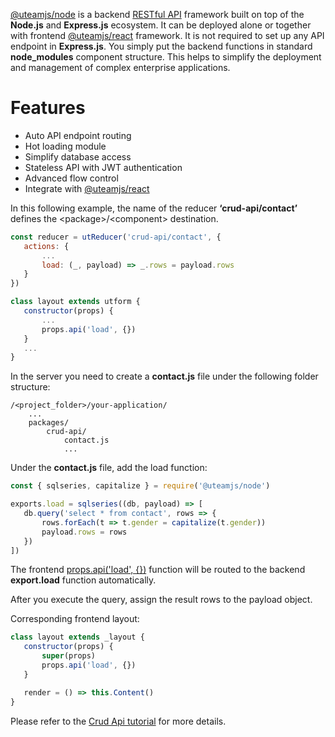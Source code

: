 [@uteamjs/node](https://u.team/document/uteam-node/overview) is a backend [RESTful API](https://u.team/document/uteam-node/api) framework built on top of the **Node.js** and **Express.js** ecosystem. It can be deployed alone or together with frontend [@uteamjs/react](https://u.team/document/uteam-react/overview) framework.  It is not required to set up any API endpoint in **Express.js**.  You simply put the backend functions in standard **node_modules** component structure.  This helps to simplify the deployment and management of  complex enterprise applications.

# Features
- Auto API endpoint routing
- Hot loading module
- Simplify database access
- Stateless API with JWT authentication
- Advanced flow control
- Integrate with [@uteamjs/react](https://u.team/document/uteam-react/overview)

In this following example, the name of the reducer **‘crud-api/contact’** defines the  \<package>/\<component> destination.
```jsx    
const reducer = utReducer('crud-api/contact', {
   actions: {
       ...
       load: (_, payload) => _.rows = payload.rows
   }
})

class layout extends utform {
   constructor(props) {
       ...
       props.api('load', {})
   }
   ...
}
```
In the server you need to create a **contact.js** file under the following folder structure:
```
/<project_folder>/your-application/
    ...
    packages/
        crud-api/
            contact.js
            ...
```
Under the **contact.js** file, add the load function:
```jsx
const { sqlseries, capitalize } = require('@uteamjs/node')

exports.load = sqlseries((db, payload) => [
   db.query('select * from contact', rows => {
       rows.forEach(t => t.gender = capitalize(t.gender))
       payload.rows = rows
   })
])
```
The frontend [props.api('load', {})](https://u.team/document/uteam-react/callapi#api) function will be routed to the backend **export.load** function automatically.  

After you execute the query, assign the result rows to the payload object.  

Corresponding frontend layout:
```jsx
class layout extends _layout {
   constructor(props) {
       super(props)
       props.api('load', {})
   }

   render = () => this.Content()
}
```
Please refer to the [Crud Api tutorial](https://u.team/document/tutorial/crudapi) for more details.